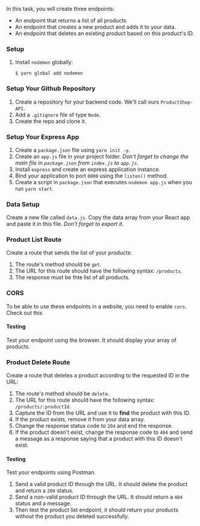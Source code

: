 In this task, you will create three endpoints:
  - An endpoint that returns a list of all products
  - An endpoint that creates a new product and adds it to your data.
  - An endpoint that deletes an existing product based on this product's ID.


### Setup

1. Install `nodemon` globally:

   ```shell
   $ yarn global add nodemon
   ```

### Setup Your Github Repository

1. Create a repository for your backend code. We'll call ours `ProductShop-API`.
2. Add a `.gitignore` file of type `Node`.
3. Create the repo and clone it.

### Setup Your Express App

1. Create a `package.json` file using `yarn init -y`.
2. Create an `app.js` file in your project folder.
   _Don't forget to change the main file in `package.json` from `index.js` to `app.js`._
3. Install `express` and create an express application instance.
4. Bind your application to port `8000` using the `listen()` method.
5. Create a script in `package.json` that executes `nodemon app.js` when you run `yarn start`.

### Data Setup

Create a new file called `data.js`. Copy the data array from your React app and paste it in this file.
_Don't forget to export it._

### Product List Route

Create a route that sends the list of your products:

1. The route's method should be `get`.
2. The URL for this route should have the following syntax: `/products`.
3. The response must be thte list of all products.

### CORS

To be able to use these endpoints in a website, you need to enable `cors`. Check out this 

#### Testing

Test your endpoint using the browser. It should display your array of products.

### Product Delete Route

Create a route that deletes a product according to the requested ID in the URL:

1. The route's method should be `delete`.
2. The URL for this route should have the following syntax: `/products/:productId`.
3. Capture the ID from the URL and use it to **find** the product with this ID.
4. If the product exists, remove it from your data array.
5. Change the response status code to `204` and end the response.
6. If the product doesn't exist, change the response code to `404` and send a message as a response saying that a product with this ID doesn't exist.

#### Testing

Test your endpoints using Postman.

1. Send a valid product ID through the URL. It should delete the product and return a `204` status.
2. Send a non-valid product ID through the URL. It should return a `404` status and a message.
3. Then test the product list endpoint, it should return your products without the product you deleted successfully.

